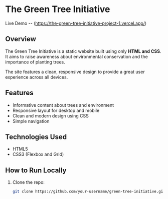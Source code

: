 # The Green Tree Initiative

Live Demo -- (https://the-green-tree-initiative-project-1.vercel.app/)

## Overview

The Green Tree Initiative is a static website built using only **HTML and CSS**.  
It aims to raise awareness about environmental conservation and the importance of planting trees.

The site features a clean, responsive design to provide a great user experience across all devices.

## Features

- Informative content about trees and environment  
- Responsive layout for desktop and mobile  
- Clean and modern design using CSS  
- Simple navigation

## Technologies Used

- HTML5  
- CSS3 (Flexbox and Grid)  

## How to Run Locally

1. Clone the repo:
   ```bash
   git clone https://github.com/your-username/green-tree-initiative.git
